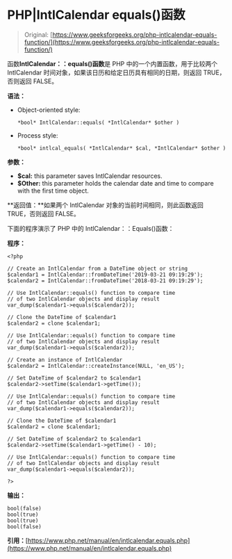 # PHP|IntlCalendar equals()函数

> Original: [https://www.geeksforgeeks.org/php-intlcalendar-equals-function/](https://www.geeksforgeeks.org/php-intlcalendar-equals-function/)

函数**IntlCalendar：：equals()函数**是 PHP 中的一个内置函数，用于比较两个 IntlCalendar 时间对象，如果该日历和给定日历具有相同的日期，则返回 TRUE，否则返回 FALSE。

**语法：**

*   Object-oriented style:

    ```
    *bool* IntlCalendar::equals( *IntlCalendar* $other )
    ```

*   Process style:

    ```
    *bool* intlcal_equals( *IntlCalendar* $cal, *IntlCalendar* $other )
    ```

**参数：**

*   **$cal:** this parameter saves IntlCalendar resources.
*   **$Other:** this parameter holds the calendar date and time to compare with the first time object.

**返回值：**如果两个 IntlCalendar 对象的当前时间相同，则此函数返回 TRUE，否则返回 FALSE。

下面的程序演示了 PHP 中的 IntlCalendar：：Equals()函数：

**程序：**

```
<?php

// Create an IntlCalendar from a DateTime object or string
$calendar1 = IntlCalendar::fromDateTime('2019-03-21 09:19:29');
$calendar2 = IntlCalendar::fromDateTime('2018-03-21 09:19:29');

// Use IntlCalendar::equals() function to compare time
// of two IntlCalendar objects and display result
var_dump($calendar1->equals($calendar2));

// Clone the DateTime of $calendar1
$calendar2 = clone $calendar1;

// Use IntlCalendar::equals() function to compare time
// of two IntlCalendar objects and display result
var_dump($calendar1->equals($calendar2));

// Create an instance of IntlCalendar
$calendar2 = IntlCalendar::createInstance(NULL, 'en_US');

// Set DateTime of $calendar2 to $calendar1
$calendar2->setTime($calendar1->getTime());

// Use IntlCalendar::equals() function to compare time
// of two IntlCalendar objects and display result
var_dump($calendar1->equals($calendar2));

// Clone the DateTime of $calendar1
$calendar2 = clone $calendar1;

// Set DateTime of $calendar2 to $calendar1
$calendar2->setTime($calendar1->getTime() - 10);

// Use IntlCalendar::equals() function to compare time
// of two IntlCalendar objects and display result
var_dump($calendar1->equals($calendar2));

?>
```

**输出：**

```
bool(false)
bool(true)
bool(true)
bool(false)

```

**引用：**[https://www.php.net/manual/en/intlcalendar.equals.php](https://www.php.net/manual/en/intlcalendar.equals.php)